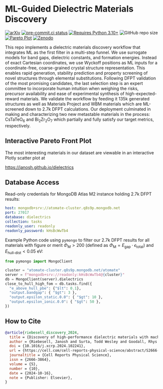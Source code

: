 # ML-Guided Dielectric Materials Discovery

[![arXiv](https://img.shields.io/badge/arXiv-2401.05848-blue?logo=arxiv&logoColor=white)](https://arxiv.org/abs/2401.05848)
[![pre-commit.ci status](https://results.pre-commit.ci/badge/github/janosh/dielectrics/main.svg)](https://results.pre-commit.ci/latest/github/janosh/dielectrics/main)
[![Requires Python 3.10+](https://img.shields.io/badge/Python-3.10+-blue.svg?logo=python&logoColor=white)](https://python.org/downloads)
![GitHub repo size](https://img.shields.io/github/repo-size/janosh/dielectrics?color=darkblue&label=Repo%20Size&logo=github&logoColor=white)
[![Pareto Plot](https://img.shields.io/badge/Plotly-Pareto%20Front-purple?logo=Plotly&logoColor=white)](https://janosh.github.io/dielectrics)
[![Zenodo](https://img.shields.io/badge/DOI-10.5281/zenodo.10456384-blue?logo=Zenodo&logoColor=white)](https://zenodo.org/records/10456384)

This repo implements a dielectric materials discovery workflow that integrates ML as the first filter in a multi-step funnel.
We use surrogate models for band gaps, dielectric constants, and formation energies.
Instead of exact Cartesian coordinates, we use Wyckoff positions as ML inputs for a coordinate-free, coarse-grained crystal structure representation.
This enables rapid generation, stability prediction and property screening of novel structures through elemental substitutions.
Following DFPT validation of the most promising candidates, the last selection step is an expert committee to incorporate human intuition when weighing the risks, precursor availability and ease of experimental synthesis of high-expected-reward materials.
We validate the workflow by feeding it 135k generated structures as well as Materials Project and WBM materials which are ML-screened down to 2.7k DFPT calculations.
Our deployment culminated in making and characterizing two new metastable materials in the process: CsTaTeO<sub>6</sub> and Bi<sub>2</sub>Zr<sub>2</sub>O<sub>7</sub> which partially and fully satisfy our target metrics, respectively.

## Interactive Pareto Front Plot

The most interesting materials in our dataset are viewable in an interactive Plotly scatter plot at

<https://janosh.github.io/dielectrics>

## Database Access

Read-only credentials for MongoDB Atlas M2 instance holding 2.7k DFPT results:

```yml
host: mongodb+srv://atomate-cluster.q8s9p.mongodb.net
port: 27017
database: dielectrics
collection: tasks
readonly_user: readonly
readonly_password: kHsBcWwTb4
```

Example Python code using `pymongo` to filter our 2.7k DFPT results for all materials with figure or merit $\Phi_\text{M} > 200$ (defined as $\Phi_\text{M} = E_\text{gap} \cdot \epsilon_\text{total}$) and $E_\text{hull-dist} < 0.05\ \text{eV}$:

```py
from pymongo import MongoClient

cluster = "atomate-cluster.q8s9p.mongodb.net/atomate"
server = f"mongodb+srv://readonly:kHsBcWwTb4@{cluster}"
db = MongoClient(server).dielectrics
close_to_hull_high_fom = db.tasks.find({
  "e_above_hull_pbe": {"$lt": 0.1},
  "output.bandgap": { "$gt": 3 },
  "output.epsilon_static.0.0": { "$gt": 10 },
  "output.epsilon_ionic.0.0": { "$gt": 50 },
})
```

## How to Cite

```bib
@article{riebesell_discovery_2024,
  title = {Discovery of high-performance dielectric materials with machine-learning-guided search},
  author = {Riebesell, Janosh and Surta, Todd Wesley and Goodall, Rhys Edward Andrew and Gaultois, Michael William and Lee, Alpha Albert},
  doi = {10.1016/j.xcrp.2024.102241},
  url = {https://cell.com/cell-reports-physical-science/abstract/S2666-3864(24)00546-0},
  journaltitle = {Cell Reports Physical Science},
  issn = {2666-3864},
  volume = {5},
  number = {10},
  date = {2024-10-16},
  note = {Publisher: Elsevier},
}
```
